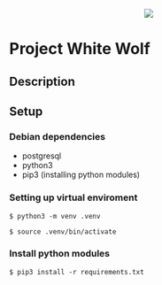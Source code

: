 <p align="center">
<img src="https://encrypted-tbn0.gstatic.com/images?q=tbn:ANd9GcTroD3q1B2TwnZQ7BR785ZHvEQUZg2loGzJTQmjCsoFOYX0obwz">
</p>

# Project White Wolf

## Description

## Setup

### Debian dependencies

- postgresql
- python3
- pip3 (installing python modules)

### Setting up virtual enviroment

```
$ python3 -m venv .venv
``` 
```
$ source .venv/bin/activate
```

### Install python modules

```
$ pip3 install -r requirements.txt
```

> 
